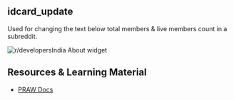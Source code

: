 ## idcard_update

Used for changing the text below total members & live members count in a subreddit.

![r/developersIndia About widget](https://user-images.githubusercontent.com/34342551/185678556-e4c911c9-fb12-49da-9ca6-8f8ce2ad9b5a.png)


## Resources & Learning Material

- [PRAW Docs](https://praw.readthedocs.io/en/stable/code_overview/other/idcard.html)